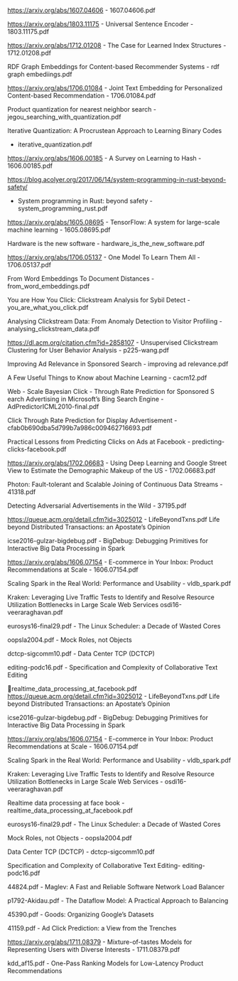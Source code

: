 https://arxiv.org/abs/1607.04606 - 1607.04606.pdf

https://arxiv.org/abs/1803.11175 -  Universal Sentence Encoder - 1803.11175.pdf

https://arxiv.org/abs/1712.01208 -  The Case for Learned Index
Structures - 1712.01208.pdf

RDF Graph Embeddings for Content-based Recommender
Systems - rdf graph embediings.pdf 

https://arxiv.org/abs/1706.01084 -  Joint Text Embedding for
Personalized Content-based Recommendation - 1706.01084.pdf

Product quantization for nearest neighbor search -
jegou_searching_with_quantization.pdf

Iterative Quantization: A Procrustean Approach to Learning Binary Codes
- iterative_quantization.pdf

https://arxiv.org/abs/1606.00185 -  A Survey on Learning to Hash -
1606.00185.pdf

https://blog.acolyer.org/2017/06/14/system-programming-in-rust-beyond-safety/
- System programming in Rust: beyond safety -
  system_programming_rust.pdf

https://arxiv.org/abs/1605.08695 -  TensorFlow: A system for large-scale
machine learning - 1605.08695.pdf

Hardware is the new software - hardware_is_the_new_software.pdf

https://arxiv.org/abs/1706.05137 -  One Model To Learn Them All -
1706.05137.pdf

From Word Embeddings To Document Distances - from_word_embeddings.pdf

You are How You Click: Clickstream Analysis for Sybil Detect -
you_are_what_you_click.pdf

Analysing Clickstream Data:
From Anomaly Detection to Visitor Profiling -
analysing_clickstream_data.pdf

https://dl.acm.org/citation.cfm?id=2858107 - Unsupervised Clickstream
Clustering for
User Behavior Analysis - p225-wang.pdf

Improving Ad Relevance in Sponsored Search - improving ad relevance.pdf

A Few Useful Things to Know about Machine Learning - cacm12.pdf

Web - Scale Bayesian Click - Through Rate Prediction for Sponsored S earch
Advertising in Microsoft’s Bing Search Engine - AdPredictorICML2010-final.pdf

Click Through Rate Prediction for Display Advertisement - cfab0b690dba5d799b7a986c009462716693.pdf 

Practical Lessons from Predicting Clicks on Ads at
Facebook - predicting-clicks-facebook.pdf

https://arxiv.org/abs/1702.06683 -  Using Deep Learning and Google
Street View to Estimate the Demographic Makeup of the US -
1702.06683.pdf

Photon: Fault-tolerant and Scalable Joining of
Continuous Data Streams - 41318.pdf

Detecting Adversarial Advertisements in the Wild -  37195.pdf

https://queue.acm.org/detail.cfm?id=3025012 - LifeBeyondTxns.pdf Life
beyond Distributed Transactions: 
an Apostate’s Opinion

icse2016-gulzar-bigdebug.pdf - BigDebug: Debugging Primitives for
Interactive Big Data
Processing in Spark

https://arxiv.org/abs/1606.07154 -  E-commerce in Your Inbox: Product
Recommendations at Scale - 1606.07154.pdf

Scaling Spark in the Real World:
Performance and Usability - vldb_spark.pdf

Kraken: Leveraging Live Traffic Tests to Identify and Resolve Resource Utilization Bottlenecks in Large Scale Web Services
osdi16-veeraraghavan.pdf

eurosys16-final29.pdf - The Linux Scheduler: a Decade of Wasted Cores

oopsla2004.pdf - Mock Roles, not Objects 

dctcp-sigcomm10.pdf - Data Center TCP (DCTCP)

editing-podc16.pdf - Specification and Complexity of Collaborative Text
Editing

realtime_data_processing_at_facebook.pdf
https://queue.acm.org/detail.cfm?id=3025012 - LifeBeyondTxns.pdf Life
beyond Distributed Transactions: 
an Apostate’s Opinion

icse2016-gulzar-bigdebug.pdf - BigDebug: Debugging Primitives for
Interactive Big Data
Processing in Spark

https://arxiv.org/abs/1606.07154 -  E-commerce in Your Inbox: Product
Recommendations at Scale - 1606.07154.pdf

Scaling Spark in the Real World:
Performance and Usability - vldb_spark.pdf

Kraken: Leveraging Live Traffic Tests to Identify and Resolve Resource Utilization Bottlenecks in 
Large Scale Web Services - osdi16-veeraraghavan.pdf

Realtime data processing at face book -
realtime_data_processing_at_facebook.pdf

eurosys16-final29.pdf - The Linux Scheduler: a Decade of Wasted Cores

Mock Roles, not Objects  - oopsla2004.pdf

Data Center TCP (DCTCP) - dctcp-sigcomm10.pdf

Specification and Complexity of Collaborative Text Editing-
editing-podc16.pdf

44824.pdf - Maglev: A Fast and Reliable Software Network Load Balancer

p1792-Akidau.pdf - The Dataflow Model: A Practical Approach to Balancing

45390.pdf - Goods: Organizing Google’s Datasets

41159.pdf - Ad Click Prediction: a View from the Trenches

https://arxiv.org/abs/1711.08379 -  Mixture-of-tastes Models for
Representing Users with Diverse Interests - 1711.08379.pdf

kdd_af15.pdf - One-Pass Ranking Models for
Low-Latency Product Recommendations
